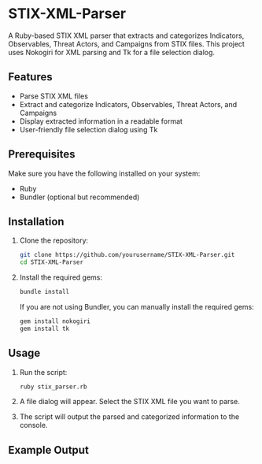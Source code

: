# STIX-XML-Parser

A Ruby-based STIX XML parser that extracts and categorizes Indicators, Observables, Threat Actors, and Campaigns from STIX files. This project uses Nokogiri for XML parsing and Tk for a file selection dialog.

## Features

- Parse STIX XML files
- Extract and categorize Indicators, Observables, Threat Actors, and Campaigns
- Display extracted information in a readable format
- User-friendly file selection dialog using Tk

## Prerequisites

Make sure you have the following installed on your system:

- Ruby
- Bundler (optional but recommended)

## Installation

1. Clone the repository:

    ```sh
    git clone https://github.com/yourusername/STIX-XML-Parser.git
    cd STIX-XML-Parser
    ```

2. Install the required gems:

    ```sh
    bundle install
    ```

    If you are not using Bundler, you can manually install the required gems:

    ```sh
    gem install nokogiri
    gem install tk
    ```

## Usage

1. Run the script:

    ```sh
    ruby stix_parser.rb
    ```

2. A file dialog will appear. Select the STIX XML file you want to parse.

3. The script will output the parsed and categorized information to the console.

## Example Output

